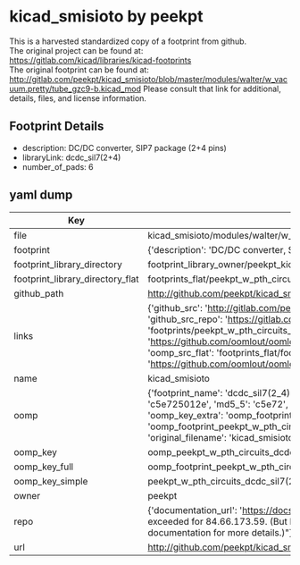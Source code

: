 # kicad_smisioto by peekpt  
This is a harvested standardized copy of a footprint from github.  
The original project can be found at:  
https://gitlab.com/kicad/libraries/kicad-footprints  
The original footprint can be found at:
http://gitlab.com/peekpt/kicad_smisioto/blob/master/modules/walter/w_vacuum.pretty/tube_gzc9-b.kicad_mod
Please consult that link for additional, details, files, and license information.  
## Footprint Details
* description: DC/DC converter, SIP7 package (2+4 pins)  
* libraryLink: dcdc_sil7(2+4)  
* number_of_pads: 6  
## yaml dump  
| Key | Value |  
| --- | --- |  
| file | kicad_smisioto/modules/walter/w_pth_circuits.pretty/dcdc_sil7(2+4).kicad_mod |  
| footprint | {'description': 'DC/DC converter, SIP7 package (2+4 pins)', 'libraryLink': 'dcdc_sil7(2+4)', 'number_of_pads': 6} |  
| footprint_library_directory | footprint_library_owner/peekpt_kicad_smisioto |  
| footprint_library_directory_flat | footprints_flat/peekpt_w_pth_circuits_dcdc_sil7(2_4)/working |  
| github_path | http://github.com/peekpt/kicad_smisioto/blob/master/modules/walter/w_pth_circuits.pretty/dcdc_sil7(2+4).kicad_mod |  
| links | {'github_src': 'http://gitlab.com/peekpt/kicad_smisioto/blob/master/modules/walter/w_vacuum.pretty/tube_gzc9-b.kicad_mod', 'github_src_repo': 'https://gitlab.com/kicad/libraries/kicad-footprints', 'oomp_bot': 'footprints/peekpt_w_pth_circuits_dcdc_sil7(2_4)/working', 'oomp_bot_github': 'https://github.com/oomlout/oomlout_oomp_footprint_bot/tree/main/footprints/peekpt_w_pth_circuits_dcdc_sil7(2_4)/working', 'oomp_src_flat': 'footprints_flat/footprints_flat/peekpt_w_pth_circuits_dcdc_sil7(2_4)/working', 'oomp_src_flat_github': 'https://github.com/oomlout/oomlout_oomp_footprint_src/tree/main/footprints_flat/peekpt_w_pth_circuits_dcdc_sil7(2_4)/working'} |  
| name | kicad_smisioto |  
| oomp | {'footprint_name': 'dcdc_sil7(2_4)', 'library_name': 'w_pth_circuits', 'md5': 'c5e725012e825aea50ffc8628e09434a', 'md5_10': 'c5e725012e', 'md5_5': 'c5e72', 'md5_6': 'c5e725', 'oomp_key': 'oomp_peekpt_w_pth_circuits_dcdc_sil7(2_4)', 'oomp_key_extra': 'oomp_footprint_peekpt_w_pth_circuits_dcdc_sil7(2_4)', 'oomp_key_full': 'oomp_footprint_peekpt_w_pth_circuits_dcdc_sil7(2_4)_c5e725', 'oomp_key_simple': 'peekpt_w_pth_circuits_dcdc_sil7(2_4)', 'original_filename': 'kicad_smisioto/modules/walter/w_pth_circuits.pretty/dcdc_sil7(2+4).kicad_mod', 'owner_name': 'peekpt'} |  
| oomp_key | oomp_peekpt_w_pth_circuits_dcdc_sil7(2_4) |  
| oomp_key_full | oomp_footprint_peekpt_w_pth_circuits_dcdc_sil7(2_4) |  
| oomp_key_simple | peekpt_w_pth_circuits_dcdc_sil7(2_4) |  
| owner | peekpt |  
| repo | {'documentation_url': 'https://docs.github.com/rest/overview/resources-in-the-rest-api#rate-limiting', 'message': "API rate limit exceeded for 84.66.173.59. (But here's the good news: Authenticated requests get a higher rate limit. Check out the documentation for more details.)"} |  
| url | http://github.com/peekpt/kicad_smisioto |  

